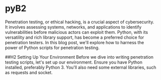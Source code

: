 # pyB2

Penetration testing, or ethical hacking, is a crucial aspect of cybersecurity. It involves assessing systems, networks, and applications to identify vulnerabilities before malicious actors can exploit them. Python, with its versatility and rich library support, has become a preferred choice for penetration testers. In this blog post, we'll explore how to harness the power of Python scripts for penetration testing.

##H2 Setting Up Your Environment
Before we dive into writing penetration testing scripts, let's set up our environment. Ensure you have Python installed, preferably Python 3. You'll also need some external libraries, such as requests and socket.
